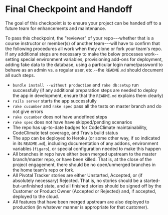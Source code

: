 # Final Checkpoint and Handoff

The goal of this checkpoint is to ensure your project can be handed off to a future team for enhancements and maintenance.

To pass this checkpoint, the "reviewer" of your repo---whether that is a course instructor or member(s) of another team---will have to confirm that the following procedures all work when they clone or fork your team's repo.  If any additional steps are necessary to make the below processes work--setting special environment variables, provisioning add-ons for deployment, adding fake data to the database, using a particular login name/password to behave as an admin vs. a regular user,
etc.--the `README.md` should document all such steps.

*  `bundle install --without production` and `rake db:setup`  run successfully (if any additional preparation steps are needed to deploy the app in development, ensure that the `README.md` explains them clearly)
*  `rails server` starts the app successfully
*  `rake cucumber` and `rake spec` pass all the tests on master branch and do not give errors
*  `rake cucumber` does not have undefined steps
*  `rake spec` does not have have skipped/pending scenarios
* The repo has up-to-date badges for CodeClimate maintainability, CodeClimate test coverage, and Travis build status
* The app can be deployed to Heroku (or some other way, if so indicated in its `README.md`), including documentation of any addons, environment variables (`figaro`), or special configuration needed to make this happen
*  All branches in repo have either been merged upstream to the master branch/master repo, or have been killed. That is, at the close of the project engagement, there should be no open/unmerged branches in the home team's repo or fork.
* All Pivotal Tracker stories are either Unstarted, Accepted, or (if absolutely necessary) Rejected.  That is, no stories should be a started-but-unfinished state, and all finished stories should be signed off by the Customer or Product Owner (Accepted or Rejected) and, if accepted, deployed to the cloud.
* All features that have been merged upstream are also deployed to production (in whatever manner is appropriate for that customer).
